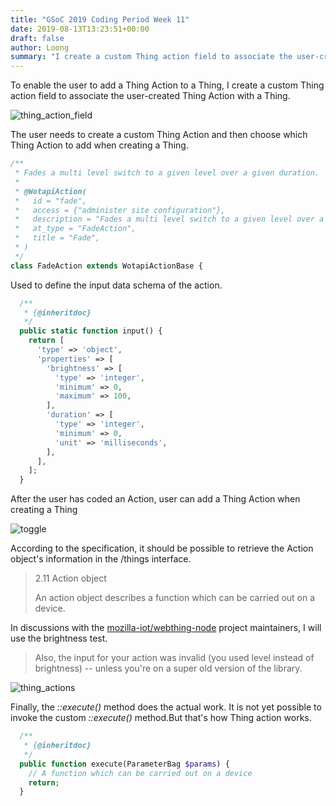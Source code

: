 ```yaml
---
title: "GSoC 2019 Coding Period Week 11"
date: 2019-08-13T13:23:51+00:00
draft: false
author: Loong
summary: "I create a custom Thing action field to associate the user-created Thing Action with a Thing."
---
```


[//]: # ( UUID: 1bcf93a9-93db-4883-a295-e94ac494e7d6 )
[//]: # ( Title: GSoC 2019 Coding Period Week 11 )
[//]: # ( Created: 2019-08-13T13:23:51+00:00 )

To enable the user to add a Thing Action to a Thing, I create a custom Thing action field to associate the user-created Thing Action with a Thing.

![thing_action_field](/images/thing_action_field.png)

The user needs to create a custom Thing Action and then choose which Thing Action to add when creating a Thing.

```php
/**
 * Fades a multi level switch to a given level over a given duration.
 *
 * @WotapiAction(
 *   id = "fade",
 *   access = {"administer site configuration"},
 *   description = "Fades a multi level switch to a given level over a given duration.",
 *   at_type = "FadeAction",
 *   title = "Fade",
 * )
 */
class FadeAction extends WotapiActionBase {
```

Used to define the input data schema of the action.

```php
  /**
   * {@inheritdoc}
   */
  public static function input() {
    return [
      'type' => 'object',
      'properties' => [
        'brightness' => [
          'type' => 'integer',
          'minimum' => 0,
          'maximum' => 100,
        ],
        'duration' => [
          'type' => 'integer',
          'minimum' => 0,
          'unit' => 'milliseconds',
        ],
      ],
    ];
  }
```

After the user has coded an Action, user can add a Thing Action when creating a Thing

![toggle](/images/toggle.png)

According to the specification, it should be possible to retrieve the Action object's information in the /things interface.

> 2.11 Action object
>
> An action object describes a function which can be carried out on a device.

In discussions with the [mozilla-iot/webthing-node](https://github.com/mozilla-iot/webthing-node/issues/113#issuecomment-517934133) project maintainers, I will use the brightness test.

> Also, the input for your action was invalid (you used level instead of brightness) -- unless you're on a super old version of the library.

![thing_actions](/images/thing_actions.png)

Finally, the _::execute()_ method does the actual work. It is not yet possible to invoke the custom _::execute()_ method.But that's how Thing action works.

```php
  /**
   * {@inheritdoc}
   */
  public function execute(ParameterBag $params) {
    // A function which can be carried out on a device
    return;
  }
```
